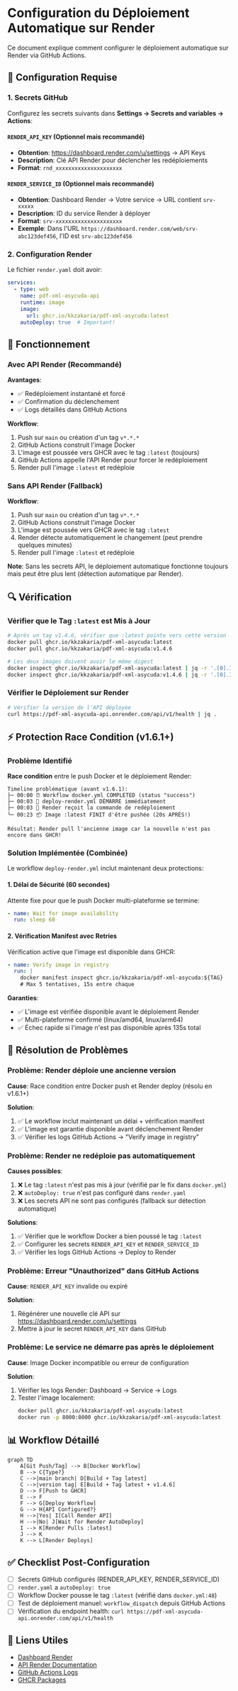 # Configuration du Déploiement Automatique sur Render

Ce document explique comment configurer le déploiement automatique sur Render via GitHub Actions.

## 🔧 Configuration Requise

### 1. Secrets GitHub

Configurez les secrets suivants dans **Settings → Secrets and variables → Actions**:

#### `RENDER_API_KEY` (Optionnel mais recommandé)
- **Obtention**: https://dashboard.render.com/u/settings → API Keys
- **Description**: Clé API Render pour déclencher les redéploiements
- **Format**: `rnd_xxxxxxxxxxxxxxxxxxxxx`

#### `RENDER_SERVICE_ID` (Optionnel mais recommandé)
- **Obtention**: Dashboard Render → Votre service → URL contient `srv-xxxxx`
- **Description**: ID du service Render à déployer
- **Format**: `srv-xxxxxxxxxxxxxxxxxxxxx`
- **Exemple**: Dans l'URL `https://dashboard.render.com/web/srv-abc123def456`, l'ID est `srv-abc123def456`

### 2. Configuration Render

Le fichier `render.yaml` doit avoir:
```yaml
services:
  - type: web
    name: pdf-xml-asycuda-api
    runtime: image
    image:
      url: ghcr.io/kkzakaria/pdf-xml-asycuda:latest
    autoDeploy: true  # Important!
```

## 🚀 Fonctionnement

### Avec API Render (Recommandé)

**Avantages**:
- ✅ Redéploiement instantané et forcé
- ✅ Confirmation du déclenchement
- ✅ Logs détaillés dans GitHub Actions

**Workflow**:
1. Push sur `main` ou création d'un tag `v*.*.*`
2. GitHub Actions construit l'image Docker
3. L'image est poussée vers GHCR avec le tag `:latest` (toujours)
4. GitHub Actions appelle l'API Render pour forcer le redéploiement
5. Render pull l'image `:latest` et redéploie

### Sans API Render (Fallback)

**Workflow**:
1. Push sur `main` ou création d'un tag `v*.*.*`
2. GitHub Actions construit l'image Docker
3. L'image est poussée vers GHCR avec le tag `:latest`
4. Render détecte automatiquement le changement (peut prendre quelques minutes)
5. Render pull l'image `:latest` et redéploie

**Note**: Sans les secrets API, le déploiement automatique fonctionne toujours mais peut être plus lent (détection automatique par Render).

## 🔍 Vérification

### Vérifier que le Tag `:latest` est Mis à Jour

```bash
# Après un tag v1.4.6, vérifier que :latest pointe vers cette version
docker pull ghcr.io/kkzakaria/pdf-xml-asycuda:latest
docker pull ghcr.io/kkzakaria/pdf-xml-asycuda:v1.4.6

# Les deux images doivent avoir le même digest
docker inspect ghcr.io/kkzakaria/pdf-xml-asycuda:latest | jq -r '.[0].Id'
docker inspect ghcr.io/kkzakaria/pdf-xml-asycuda:v1.4.6 | jq -r '.[0].Id'
```

### Vérifier le Déploiement sur Render

```bash
# Vérifier la version de l'API déployée
curl https://pdf-xml-asycuda-api.onrender.com/api/v1/health | jq .
```

## ⚡ Protection Race Condition (v1.6.1+)

### Problème Identifié

**Race condition** entre le push Docker et le déploiement Render:

```
Timeline problématique (avant v1.6.1):
├─ 00:00 ⏰ Workflow docker.yml COMPLETED (status "success")
├─ 00:03 🚀 deploy-render.yml DÉMARRE immédiatement
├─ 00:03 📡 Render reçoit la commande de redéploiement
└─ 00:23 📦 Image :latest FINIT d'être pushée (20s APRÈS!)

Résultat: Render pull l'ancienne image car la nouvelle n'est pas encore dans GHCR!
```

### Solution Implémentée (Combinée)

Le workflow `deploy-render.yml` inclut maintenant deux protections:

#### 1. **Délai de Sécurité** (60 secondes)
Attente fixe pour que le push Docker multi-plateforme se termine:
```yaml
- name: Wait for image availability
  run: sleep 60
```

#### 2. **Vérification Manifest avec Retries**
Vérification active que l'image est disponible dans GHCR:
```yaml
- name: Verify image in registry
  run: |
    docker manifest inspect ghcr.io/kkzakaria/pdf-xml-asycuda:${TAG}
    # Max 5 tentatives, 15s entre chaque
```

**Garanties**:
- ✅ L'image est vérifiée disponible avant le déploiement Render
- ✅ Multi-plateforme confirmé (linux/amd64, linux/arm64)
- ✅ Échec rapide si l'image n'est pas disponible après 135s total

## 🐛 Résolution de Problèmes

### Problème: Render déploie une ancienne version

**Cause**: Race condition entre Docker push et Render deploy (résolu en v1.6.1+)

**Solution**:
1. ✅ Le workflow inclut maintenant un délai + vérification manifest
2. ✅ L'image est garantie disponible avant déclenchement Render
3. ✅ Vérifier les logs GitHub Actions → "Verify image in registry"

### Problème: Render ne redéploie pas automatiquement

**Causes possibles**:
1. ❌ Le tag `:latest` n'est pas mis à jour (vérifié par le fix dans `docker.yml`)
2. ❌ `autoDeploy: true` n'est pas configuré dans `render.yaml`
3. ❌ Les secrets API ne sont pas configurés (fallback sur détection automatique)

**Solutions**:
1. ✅ Vérifier que le workflow Docker a bien poussé le tag `:latest`
2. ✅ Configurer les secrets `RENDER_API_KEY` et `RENDER_SERVICE_ID`
3. ✅ Vérifier les logs GitHub Actions → Deploy to Render

### Problème: Erreur "Unauthorized" dans GitHub Actions

**Cause**: `RENDER_API_KEY` invalide ou expiré

**Solution**:
1. Régénérer une nouvelle clé API sur https://dashboard.render.com/u/settings
2. Mettre à jour le secret `RENDER_API_KEY` dans GitHub

### Problème: Le service ne démarre pas après le déploiement

**Cause**: Image Docker incompatible ou erreur de configuration

**Solution**:
1. Vérifier les logs Render: Dashboard → Service → Logs
2. Tester l'image localement:
   ```bash
   docker pull ghcr.io/kkzakaria/pdf-xml-asycuda:latest
   docker run -p 8000:8000 ghcr.io/kkzakaria/pdf-xml-asycuda:latest
   ```

## 📊 Workflow Détaillé

```mermaid
graph TD
    A[Git Push/Tag] --> B[Docker Workflow]
    B --> C{Type?}
    C -->|main branch| D[Build + Tag latest]
    C -->|version tag| E[Build + Tag latest + v1.4.6]
    D --> F[Push to GHCR]
    E --> F
    F --> G[Deploy Workflow]
    G --> H{API Configured?}
    H -->|Yes| I[Call Render API]
    H -->|No| J[Wait for Render AutoDeploy]
    I --> K[Render Pulls :latest]
    J --> K
    K --> L[Render Deploys]
```

## ✅ Checklist Post-Configuration

- [ ] Secrets GitHub configurés (RENDER_API_KEY, RENDER_SERVICE_ID)
- [ ] `render.yaml` a `autoDeploy: true`
- [ ] Workflow Docker pousse le tag `:latest` (vérifié dans `docker.yml:48`)
- [ ] Test de déploiement manuel: `workflow_dispatch` depuis GitHub Actions
- [ ] Vérification du endpoint health: `curl https://pdf-xml-asycuda-api.onrender.com/api/v1/health`

## 🔗 Liens Utiles

- [Dashboard Render](https://dashboard.render.com)
- [API Render Documentation](https://api-docs.render.com)
- [GitHub Actions Logs](https://github.com/kkzakaria/pdf-xml-asycuda/actions)
- [GHCR Packages](https://github.com/kkzakaria/pdf-xml-asycuda/pkgs/container/pdf-xml-asycuda)

